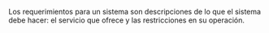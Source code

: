 Los requerimientos para un sistema son descripciones de lo que el sistema debe hacer: el servicio que ofrece y las restricciones en su operación.
